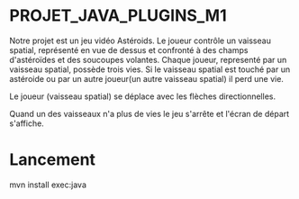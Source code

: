 # PROJET_JAVA_PLUGINS_M1
Notre projet est un jeu vidéo Astéroids. Le joueur contrôle un vaisseau spatial, représenté en vue de dessus et confronté à des champs d'astéroïdes et des soucoupes volantes. Chaque joueur, representé par un vaisseau spatial, possède trois vies. Si le vaisseau spatial est touché par un astéroide ou par un autre joueur(un autre vaisseau spatial) il perd une vie. 

Le joueur (vaisseau spatial) se déplace avec les flèches directionnelles. 

Quand un des vaisseaux n'a plus de vies le jeu s'arrête et l'écran de départ s'affiche.

# Lancement 

mvn install exec:java

